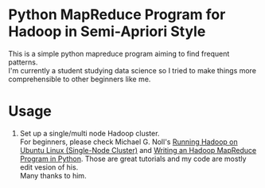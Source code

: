 # Python MapReduce Program for Hadoop in Semi-Apriori Style

This is a simple python mapreduce program aiming to find frequent patterns.  
I'm currently a student studying data science so I tried to make things more comprehensible to other beginners like me.  
  
# Usage

1. Set up a single/multi node Hadoop cluster.  
For beginners, please check Michael G. Noll's [Running Hadoop on Ubuntu Linux (Single-Node Cluster)](http://www.michael-noll.com/tutorials/running-hadoop-on-ubuntu-linux-single-node-cluster/) and [Writing an Hadoop MapReduce Program in Python](http://www.michael-noll.com/tutorials/writing-an-hadoop-mapreduce-program-in-python/). Those are great tutorials and my code are mostly edit vesion of his.  
Many thanks to him.
 
